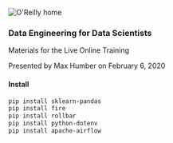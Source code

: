 ![O'Reilly home](https://cdn.oreillystatic.com/images/sitewide-headers/oreilly_logo_mark_red.svg)



### Data Engineering for Data Scientists

Materials for the Live Online Training

Presented by Max Humber on February 6, 2020



#### Install

```sh
pip install sklearn-pandas
pip install fire
pip install rollbar
pip install python-dotenv
pip install apache-airflow
```





